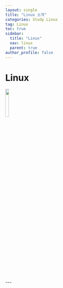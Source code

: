 ```yaml
---
layout: single
title: "Linux 소개"
categories: Study Linux
tag: Linux
toc: true
sidebar:
  title: "Linux"
  nav: linux
  parent: true
author_profile: false
---
```



# Linux
<p><img src="https://i.namu.wiki/i/u3xN1dzCaWAEf6Tb5X0oSiVFU4DTQ_355FJmLCSTY7GZNyOnv60tkvcu0s0cD4Oce9vK6kylpAIEU-BYcju6Ww.webp" class="radius_img" width="15%" height="15%"/></p>
---